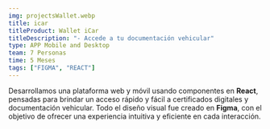 ```yaml
---
img: projectsWallet.webp
title: icar
titleProduct: Wallet iCar
titleDescription: "- Accede a tu documentación vehicular"
type: APP Mobile and Desktop
team: 7 Personas
time: 5 Meses
tags: ["FIGMA", "REACT"]
---
```


Desarrollamos una plataforma web y móvil usando componentes en **React**, pensadas para brindar un acceso rápido y fácil a certificados digitales y documentación vehicular. Todo el diseño visual fue creado en **Figma**, con el objetivo de ofrecer una experiencia intuitiva y eficiente en cada interacción.